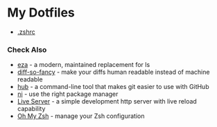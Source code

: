 # My Dotfiles

- [.zshrc](./.zshrc)

### Check Also

- [eza](https://github.com/eza-community/eza) - a modern, maintained replacement for ls
- [diff-so-fancy](https://github.com/so-fancy/diff-so-fancy) - make your diffs human readable instead of machine readable
- [hub](https://hub.github.com/) - a command-line tool that makes git easier to use with GitHub
- [ni](https://github.com/antfu/ni) - use the right package manager
- [Live Server](https://github.com/tapio/live-server) - a simple development http server with live reload capability
- [Oh My Zsh](https://ohmyz.sh/) - manage your Zsh configuration
